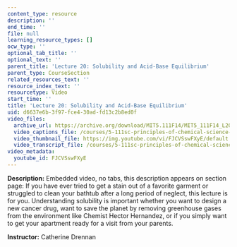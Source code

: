 ```yaml
---
content_type: resource
description: ''
end_time: ''
file: null
learning_resource_types: []
ocw_type: ''
optional_tab_title: ''
optional_text: ''
parent_title: 'Lecture 20: Solubility and Acid-Base Equilibrium'
parent_type: CourseSection
related_resources_text: ''
resource_index_text: ''
resourcetype: Video
start_time: ''
title: 'Lecture 20: Solubility and Acid-Base Equilibrium'
uid: d6637e6b-3f97-fce4-30ad-fd13c2b8ed0f
video_files:
  archive_url: https://archive.org/download/MIT5.111F14/MIT5_111F14_L20_300k.mp4
  video_captions_file: /courses/5-111sc-principles-of-chemical-science-fall-2014/897f42272d565e4ea83def6ac634fec9_FJCVSswFXyE.vtt
  video_thumbnail_file: https://img.youtube.com/vi/FJCVSswFXyE/default.jpg
  video_transcript_file: /courses/5-111sc-principles-of-chemical-science-fall-2014/d016654bce12c0dec3ad433d18cfdbfe_FJCVSswFXyE.pdf
video_metadata:
  youtube_id: FJCVSswFXyE
---
```


**Description:** Embedded video, no tabs, this description appears on section page: If you have ever tried to get a stain out of a favorite garment or struggled to clean your bathtub after a long period of neglect, this lecture is for you. Understanding solubility is important whether you want to design a new cancer drug, want to save the planet by removing greenhouse gases from the environment like Chemist Hector Hernandez, or if you simply want to get your apartment ready for a visit from your parents.

**Instructor:** Catherine Drennan



